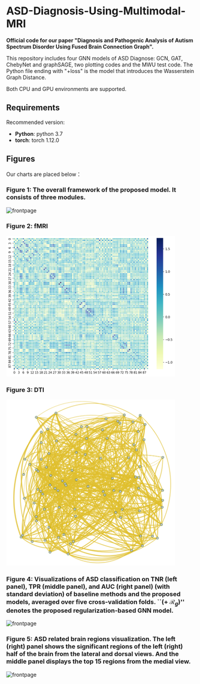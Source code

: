 # ASD-Diagnosis-Using-Multimodal-MRI

**Official code for our paper "Diagnosis and Pathogenic Analysis of Autism Spectrum Disorder Using Fused Brain Connection Graph".**

This repository includes four GNN models of ASD Diagnose: GCN, GAT, ChebyNet and graphSAGE, two plotting codes and the MWU test code. The Python file ending with "+loss" is the model that introduces the Wasserstein Graph Distance.

Both CPU and GPU environments are supported.

## Requirements

Recommended version:

* **Python**: python 3.7 
* **torch**: torch 1.12.0

## Figures

Our charts are placed below：
### Figure 1: The overall framework of the proposed model. It consists of three modules.
<img src="./figures/framework.png" alt="frontpage" width="750"/>


### Figure 2: fMRI

<img src="./figures/fmri.png" alt="frontpage" width="450"/>

### Figure 3: DTI
<img src="./figures/dti.png" alt="frontpage" width="450"/>

### Figure 4: Visualizations of ASD classification on TNR (left panel), TPR (middle panel), and AUC (right panel) (with standard deviation) of baseline methods and the proposed models, averaged over five cross-validation folds. ``(+ $\mathcal{R}_{g}$)'' denotes the proposed regularization-based GNN model.
<img src="./figures/bar_plot_1.png" alt="frontpage" width="450"/>


### Figure 5: ASD related brain regions visualization. The left (right) panel shows the significant regions of the left (right) half of the brain from the lateral and dorsal views. And the middle panel displays the top 15 regions from the medial view.
<img src="./figures/bar_plot_2.png" alt="frontpage" width="450"/>










